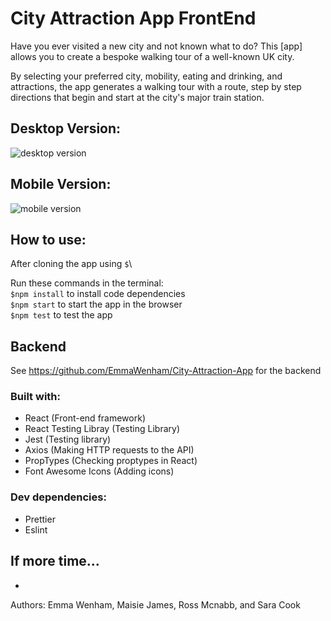 # City Attraction App FrontEnd

Have you ever visited a new city and not known what to do?
This [app] allows you to create a bespoke walking tour of a well-known UK city.

By selecting your preferred city, mobility, eating and drinking, and attractions, the app generates a walking tour with a route, step by step directions that begin and start at the city's major train station.

## Desktop Version:

![desktop version]()

## Mobile Version:

![mobile version]()

## How to use:

After cloning the app using `$`\

Run these commands in the terminal:\
`$npm install` to install code dependencies\
`$npm start` to start the app in the browser\
`$npm test` to test the app

## Backend

See https://github.com/EmmaWenham/City-Attraction-App for the backend

### Built with:

- React (Front-end framework)
- React Testing Libray (Testing Library)
- Jest (Testing library)
- Axios (Making HTTP requests to the API)
- PropTypes (Checking proptypes in React)
- Font Awesome Icons (Adding icons)

### Dev dependencies:

- Prettier
- Eslint

## If more time...

-

Authors: Emma Wenham, Maisie James, Ross Mcnabb, and Sara Cook
